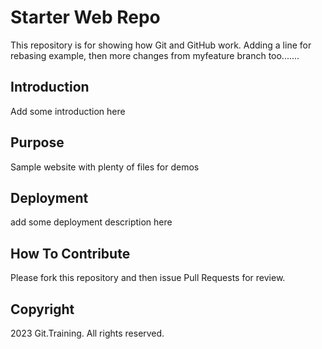 # Starter Web Repo

This repository is for showing how Git and GitHub work. Adding a line for rebasing example, then more changes from myfeature branch too.......

## Introduction

Add some introduction here

## Purpose

Sample website with plenty of files for demos

## Deployment

add some deployment description here

## How To Contribute

Please fork this repository and then issue Pull Requests for review.

## Copyright

2023 Git.Training. All rights reserved.